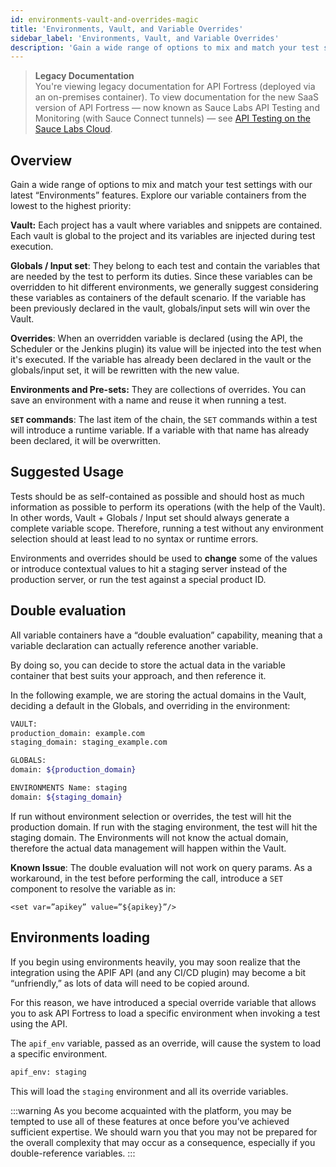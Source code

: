 ```yaml
---
id: environments-vault-and-overrides-magic
title: 'Environments, Vault, and Variable Overrides'
sidebar_label: 'Environments, Vault, and Variable Overrides'
description: 'Gain a wide range of options to mix and match your test settings with our latest “Environments” features.'
---
```


<head>
  <meta name="robots" content="noindex" />
</head>

> **Legacy Documentation**<br/>You're viewing legacy documentation for API Fortress (deployed via an on-premises container). To view documentation for the new SaaS version of API Fortress &#8212; now known as Sauce Labs API Testing and Monitoring (with Sauce Connect tunnels) &#8212; see [API Testing on the Sauce Labs Cloud](/api-testing/).

## Overview

Gain a wide range of options to mix and match your test settings with our latest “Environments” features. Explore our variable containers from the lowest to the highest priority:

**Vault:** Each project has a vault where variables and snippets are contained. Each vault is global to the project and its variables are injected during test execution.

**Globals / Input set**: They belong to each test and contain the variables that are needed by the test to perform its duties. Since these variables can be overridden to hit different environments, we generally suggest considering these variables as containers of the default scenario. If the variable has been previously declared in the vault, globals/input sets will win over the Vault.

**Overrides**: When an overridden variable is declared (using the API, the Scheduler or the Jenkins plugin) its value will be injected into the test when it's executed. If the variable has already been declared in the vault or the globals/input set, it will be rewritten with the new value.

**Environments and Pre-sets:** They are collections of overrides. You can save an environment with a name and reuse it when running a test.

**`SET` commands**: The last item of the chain, the `SET` commands within a test will introduce a runtime variable. If a variable with that name has already been declared, it will be overwritten.

## Suggested Usage

Tests should be as self-contained as possible and should host as much information as possible to perform its operations (with the help of the Vault). In other words, Vault + Globals / Input set should always generate a complete variable scope. Therefore, running a test without any environment selection should at least lead to no syntax or runtime errors.

Environments and overrides should be used to **change** some of the values or introduce contextual values to hit a staging server instead of the production server, or run the test against a special product ID.

## Double evaluation

All variable containers have a “double evaluation” capability, meaning that a variable declaration can actually reference another variable.

By doing so, you can decide to store the actual data in the variable container that best suits your approach, and then reference it.

In the following example, we are storing the actual domains in the Vault, deciding a default in the Globals, and overriding in the environment:

```bash
VAULT:
production_domain: example.com
staging_domain: staging_example.com

GLOBALS:
domain: ${production_domain}

ENVIRONMENTS Name: staging
domain: ${staging_domain}
```

If run without environment selection or overrides, the test will hit the production domain. If run with the staging environment, the test will hit the staging domain. The Environments will not know the actual domain, therefore the actual data management will happen within the Vault.

**Known Issue**: The double evaluation will not work on query params. As a workaround, in the test before performing the call, introduce a `SET` component to resolve the variable as in:

```
<set var=”apikey” value=”${apikey}”/>
```

## Environments loading

If you begin using environments heavily, you may soon realize that the integration using the APIF API (and any CI/CD plugin) may become a bit “unfriendly,” as lots of data will need to be copied around.

For this reason, we have introduced a special override variable that allows you to ask API Fortress to load a specific environment when invoking a test using the API.

The `apif_env` variable, passed as an override, will cause the system to load a specific environment.

```bash title="Example Variable"
apif_env: staging
```

This will load the `staging` environment and all its override variables.

:::warning
As you become acquainted with the platform, you may be tempted to use all of these features at once before you’ve achieved sufficient expertise. We should warn you that you may not be prepared for the overall complexity that may occur as a consequence, especially if you double-reference variables.
:::
